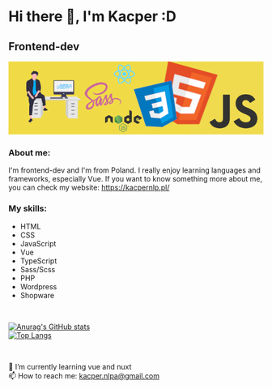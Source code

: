 # Hi there 👋, I'm Kacper :D
## Frontend-dev
<img src="./images/githubBg.png">

### About me:

I'm frontend-dev and I'm from Poland. I really enjoy learning languages and frameworks, especially Vue. If you want to know something more about me, you can check my website: https://kacpernlp.pl/

### My skills: 

<ul>
  <li>HTML</li>
  <li>CSS</li>
  <li>JavaScript</li>
  <li>Vue</li>
  <li>TypeScript</li>
  <li>Sass/Scss</li>
  <li>PHP</li>
  <li>Wordpress</li>
  <li>Shopware</li>
</ul>

<br/>

[![Anurag's GitHub stats](https://github-readme-stats.vercel.app/api?username=KacperNlp&theme=tokyonight)](https://github.com/anuraghazra/github-readme-stats) <br/>
[![Top Langs](https://github-readme-stats.vercel.app/api/top-langs/?username=KacperNlp&theme=tokyonight)](https://github.com/anuraghazra/github-readme-stats)

<br/>

🌱 I’m currently learning vue and nuxt <br/>
📫 How to reach me: kacper.nlpa@gmail.com
<br/>

